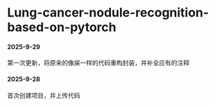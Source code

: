# Lung-cancer-nodule-recognition-based-on-pytorch

#### 2025-9-29

第一次更新，将原来的像屎一样的代码重构封装，并补全应有的注释

#### 2025-9-28

首次创建项目，并上传代码

